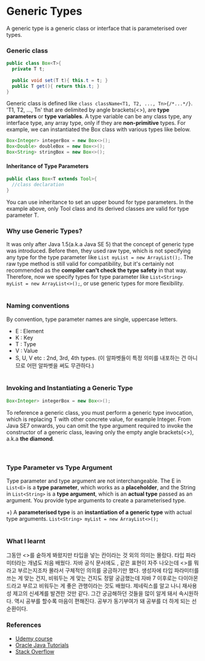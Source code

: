 # Generic Types
A generic type is a generic class or interface that is parameterised over types. 

### Generic class
```java
public class Box<T>{
  private T t;
  
  public void set(T t){ this.t = t; }
  public T get(){ return this.t; }
}
```
Generic class is defined like `class className<T1, T2, ..., Tn>{/*...*/}`. 'T1, T2, ..., Tn' that are delimited by angle brackets(<>), are **type parameters** or **type variables**. A type variable can be any class type, any interface type, any array type, only if they are **non-primitive** types. For example, we can instantiated the Box class with various types like below.

```java
Box<Integer> integerBox = new Box<>();
Box<Double> doubleBox = new Box<>();
Box<String> stringBox = new Box<>();
```

#### Inheritance of Type Parameters
```java
public class Box<T extends Tool>{
  //class declaration
}
```
You can use inheritance to set an upper bound for type parameters. In the example above, only Tool class and its derived classes are valid for type parameter T.
<br/>

### Why use Generic Types?
It was only after Java 1.5(a.k.a Java SE 5) that the concept of generic type was introduced. Before then, they used raw type, which is not specifying any type for the type parameter like `List myList = new ArrayList();`. The raw type method is still valid for compatibility, but it's certainly not recommended as the **compiler can't check the type safety** in that way. Therefore, now we specify types for type parameter like `List<String> myList = new ArrayList<>();`, or use generic types for more flexibility. 
<br/><br/>

### Naming conventions
By convention, type parameter names are single, uppercase letters.
* E : Element
* K : Key
* T : Type
* V : Value
* S, U, V etc : 2nd, 3rd, 4th types. (이 알파벳들이 특정 의미를 내포하는 건 아니므로 어떤 알파벳을 써도 무관하다.)
<br/><br/>

### Invoking and Instantiating a Generic Type
```java
Box<Integer> integerBox = new Box<>();
```
To reference a generic class, you must perform a generic type invocation, which is replacing T with other concrete value, for example Integer. From Java SE7 onwards, you can omit the type argument required to invoke the constructor of a generic class, leaving only the empty angle brackets(<>), a.k.a **the diamond**.  
<br/><br/>

### Type Parameter vs Type Argument
Type parameter and type argument are not interchangeable. The E in `List<E>` is a **type parameter**, which works as a **placeholder**, and the String in `List<String>` is a **type argument**, which is an **actual type** passed as an argument. You provide type arguments to create a parameterised type. 

+) A **parameterised type** is an **instantiation of a generic type** with actual type arguments.
`List<String> myList = new ArrayList<>();`
<br/><br/>


### What I learnt
그동안 <>를 숱하게 봐왔지만 타입을 넣는 칸이라는 것 외의 의미는 몰랐다. 타입 파라미터라는 개념도 처음 배웠다. 자바 공식 문서에도 <T>, <E> 같은 표현이 자주 나오는데 <>를 뭐라고 부르는지조차 몰라서 구체적인 의의를 궁금하기만 했다. 생성자에 타입 파라미터를 쓰는 게 맞는 건지, 비워두는 게 맞는 건지도 정말 궁금했는데 자바 7 이후로는 다이아몬드라고 부르고 비워두는 게 좋은 관행이라는 것도 배웠다. 제네릭스를 알고 나니 재사용성 제고의 신세계를 발견한 것만 같다. 그간 궁금해하던 것들을 많이 알게 돼서 속시원하다. 역시 공부를 할수록 마음이 편해진다. 공부가 동기부여가 돼 공부를 더 하게 되는 선순환이다.  


### References
* [Udemy course](https://www.udemy.com/course/java-the-complete-java-developer-course/)
* [Oracle Java Tutorials](https://docs.oracle.com/javase/tutorial/java/generics/types.html)
* [Stack Overflow](https://stackoverflow.com/questions/4073359/understanding-java-generics-type-parameter-conventions)
